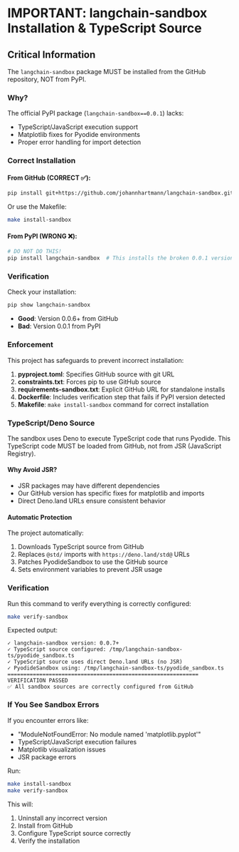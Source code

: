 # IMPORTANT: langchain-sandbox Installation & TypeScript Source

## Critical Information
The `langchain-sandbox` package MUST be installed from the GitHub repository, NOT from PyPI.

### Why?
The official PyPI package (`langchain-sandbox==0.0.1`) lacks:
- TypeScript/JavaScript execution support
- Matplotlib fixes for Pyodide environments
- Proper error handling for import detection

### Correct Installation

#### From GitHub (CORRECT ✅):
```bash
pip install git+https://github.com/johannhartmann/langchain-sandbox.git@main#subdirectory=libs/sandbox-py
```

Or use the Makefile:
```bash
make install-sandbox
```

#### From PyPI (WRONG ❌):
```bash
# DO NOT DO THIS!
pip install langchain-sandbox  # This installs the broken 0.0.1 version
```

### Verification
Check your installation:
```bash
pip show langchain-sandbox
```

- **Good**: Version 0.0.6+ from GitHub
- **Bad**: Version 0.0.1 from PyPI

### Enforcement
This project has safeguards to prevent incorrect installation:

1. **pyproject.toml**: Specifies GitHub source with git URL
2. **constraints.txt**: Forces pip to use GitHub source
3. **requirements-sandbox.txt**: Explicit GitHub URL for standalone installs
4. **Dockerfile**: Includes verification step that fails if PyPI version detected
5. **Makefile**: `make install-sandbox` command for correct installation

### TypeScript/Deno Source
The sandbox uses Deno to execute TypeScript code that runs Pyodide. This TypeScript code MUST be loaded from GitHub, not from JSR (JavaScript Registry).

#### Why Avoid JSR?
- JSR packages may have different dependencies
- Our GitHub version has specific fixes for matplotlib and imports
- Direct Deno.land URLs ensure consistent behavior

#### Automatic Protection
The project automatically:
1. Downloads TypeScript source from GitHub
2. Replaces `@std/` imports with `https://deno.land/std@` URLs
3. Patches PyodideSandbox to use the GitHub source
4. Sets environment variables to prevent JSR usage

### Verification
Run this command to verify everything is correctly configured:
```bash
make verify-sandbox
```

Expected output:
```
✓ langchain-sandbox version: 0.0.7+
✓ TypeScript source configured: /tmp/langchain-sandbox-ts/pyodide_sandbox.ts
✓ TypeScript source uses direct Deno.land URLs (no JSR)
✓ PyodideSandbox using: /tmp/langchain-sandbox-ts/pyodide_sandbox.ts
============================================================
VERIFICATION PASSED
✅ All sandbox sources are correctly configured from GitHub
```

### If You See Sandbox Errors
If you encounter errors like:
- "ModuleNotFoundError: No module named 'matplotlib.pyplot'"
- TypeScript/JavaScript execution failures
- Matplotlib visualization issues
- JSR package errors

Run:
```bash
make install-sandbox
make verify-sandbox
```

This will:
1. Uninstall any incorrect version
2. Install from GitHub
3. Configure TypeScript source correctly
4. Verify the installation

